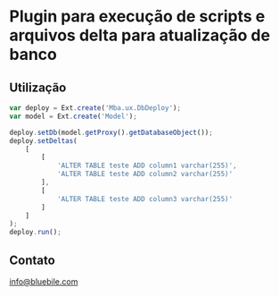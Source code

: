 # Plugin para execução de scripts e arquivos delta para atualização de banco


## Utilização

```js
var deploy = Ext.create('Mba.ux.DbDeploy');
var model = Ext.create('Model');

deploy.setDb(model.getProxy().getDatabaseObject());
deploy.setDeltas(
    [
        [
            'ALTER TABLE teste ADD column1 varchar(255)',
            'ALTER TABLE teste ADD column2 varchar(255)'
        ],
        [
            'ALTER TABLE teste ADD column3 varchar(255)'
        ]
    ]
);
deploy.run();
```

## Contato

<info@bluebile.com>